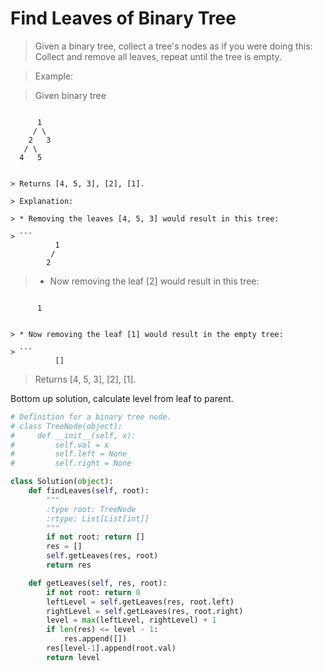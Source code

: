 # Find Leaves of Binary Tree

> Given a binary tree, collect a tree's nodes as if you were doing this: Collect and remove all leaves, repeat until the tree is empty.

> Example:

> Given binary tree 

> ```
          1
         / \
        2   3
       / \     
      4   5    
```

> Returns [4, 5, 3], [2], [1].

> Explanation:

> * Removing the leaves [4, 5, 3] would result in this tree:

> ```
          1
         / 
        2          
```

> * Now removing the leaf [2] would result in this tree:

> ```
          1          
```

> * Now removing the leaf [1] would result in the empty tree:

> ```
          []         
```

> Returns [4, 5, 3], [2], [1].

Bottom up solution, calculate level from leaf to parent.

```Python
# Definition for a binary tree node.
# class TreeNode(object):
#     def __init__(self, x):
#         self.val = x
#         self.left = None
#         self.right = None

class Solution(object):
    def findLeaves(self, root):
        """
        :type root: TreeNode
        :rtype: List[List[int]]
        """
        if not root: return []
        res = []
        self.getLeaves(res, root)
        return res

    def getLeaves(self, res, root):
        if not root: return 0
        leftLevel = self.getLeaves(res, root.left)
        rightLevel = self.getLeaves(res, root.right)
        level = max(leftLevel, rightLevel) + 1
        if len(res) <= level - 1:
            res.append([])
        res[level-1].append(root.val)
        return level
```
